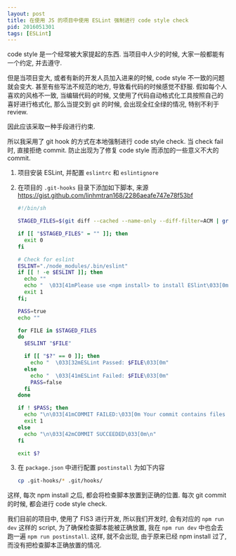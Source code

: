 ```yaml
---
layout: post
title: 在使用 JS 的项目中使用 ESLint 强制进行 code style check
pid: 2016051301
tags: [ESLint]
---
```


code style 是一个经常被大家提起的东西. 当项目中人少的时候, 大家一般都能有一个约定, 并去遵守.

但是当项目变大, 或者有新的开发人员加入进来的时候, code style 不一致的问题就会变大. 甚至有些写法不规范的地方, 导致看代码的时候感觉不舒服.
假如每个人喜欢的风格不一致, 当编辑代码的时候, 又使用了代码自动格式化工具按照自己的喜好进行格式化, 那么当提交到 git 的时候, 会出现全红全绿的情况, 特别不利于 review.

因此应该采取一种手段进行约束.

所以我采用了 git hook 的方式在本地强制进行 code style check. 当 check fail 时, 直接拒绝 commit. 防止出现为了修复 code style 而添加的一些意义不大的 commit.

1. 项目安装 ESLint, 并配置 `eslintrc` 和 `eslintignore`
2. 在项目的 `.git-hooks` 目录下添加如下脚本, 来源 https://gist.github.com/linhmtran168/2286aeafe747e78f53bf

   ```sh
   #!/bin/sh

   STAGED_FILES=$(git diff --cached --name-only --diff-filter=ACM | grep ".jsx\{0,1\}$")

   if [[ "$STAGED_FILES" = "" ]]; then
     exit 0
   fi

   # Check for eslint
   ESLINT="./node_modules/.bin/eslint"
   if [[ ! -e $ESLINT ]]; then
     echo ""
     echo "  \033[41mPlease use <npm install> to install ESlint\033[0m"
     exit 1
   fi;

   PASS=true
   echo ""

   for FILE in $STAGED_FILES
   do
     $ESLINT "$FILE"

     if [[ "$?" == 0 ]]; then
       echo "  \033[32mESLint Passed: $FILE\033[0m"
     else
       echo "  \033[41mESLint Failed: $FILE\033[0m"
       PASS=false
     fi
   done

   if ! $PASS; then
     echo "\n\033[41mCOMMIT FAILED:\033[0m Your commit contains files that should pass ESLint but do not. Please fix the ESLint errors and try again.\n"
     exit 1
   else
     echo "\n\033[42mCOMMIT SUCCEEDED\033[0m\n"
   fi

   exit $?
   ```
3. 在 `package.json` 中进行配置 `postinstall` 为如下内容

   ```sh
   cp .git-hooks/* .git/hooks/
   ```

这样, 每次 npm install 之后, 都会将检查脚本放置到正确的位置. 每次 git commit 的时候, 都会进行 code style check.

我们目前的项目中, 使用了 FIS3 进行开发, 所以我们开发时, 会有对应的 `npm run dev` 这样的 script, 为了确保检查脚本能被正确放置, 我在 `npm run dev` 中也会去跑一遍 `npm run postinstall`.
这样, 就不会出现, 由于原来已经 npm install 过了, 而没有把检查脚本正确放置的情况.
